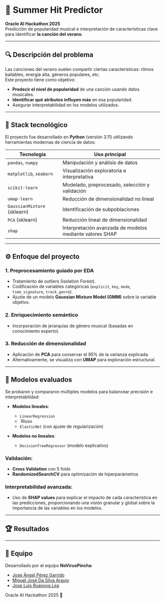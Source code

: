 # 🎵 Summer Hit Predictor

**Oracle AI Hackathon 2025**  
Predicción de popularidad musical e interpretación de características clave para identificar **la canción del verano**.

---

## 🔍 Descripción del problema

Las canciones del verano suelen compartir ciertas características: ritmos bailables, energía alta, géneros populares, etc.  
Este proyecto tiene como objetivo:

- **Predecir el nivel de popularidad** de una canción usando datos musicales.
- **Identificar qué atributos influyen más** en esa popularidad.
- Asegurar interpretabilidad en los modelos utilizados.

---

## 🧠 Stack tecnológico

El proyecto fue desarrollado en **Python** (versión 3.11) utilizando herramientas modernas de ciencia de datos:

| Tecnología           | Uso principal                                      |
|----------------------|----------------------------------------------------|
| `pandas`, `numpy`    | Manipulación y análisis de datos                   |
| `matplotlib`, `seaborn` | Visualización exploratoria e interpretativa       |
| `scikit-learn`       | Modelado, preprocesado, selección y validación     |
| `umap-learn`         | Reducción de dimensionalidad no lineal             |
| `GaussianMixture` (sklearn) | Identificación de subpoblaciones             |
| `PCA` (sklearn)      | Reducción lineal de dimensionalidad                |
| `shap`               | Interpretación avanzada de modelos mediante valores SHAP |

---

## ⚙️ Enfoque del proyecto

### 1. Preprocesamiento guiado por EDA
- Tratamiento de outliers (Isolation Forest).
- Codificación de variables categóricas (`explicit`, `key`, `mode`, `time_signature`, `track_genre`).
- Ajuste de un modelo **Gaussian Mixture Model (GMM)** sobre la variable objetivo.

### 2. Enriquecimiento semántico
- Incorporación de jerarquías de género musical (basadas en conocimiento experto).

### 3. Reducción de dimensionalidad
- Aplicación de **PCA** para conservar el 95% de la varianza explicada.
- Alternativamente, se visualiza con **UMAP** para exploración estructural.

---

## 🧪 Modelos evaluados

Se probaron y compararon múltiples modelos para balancear precisión e interpretabilidad:

- **Modelos lineales**:
  - `LinearRegression`
  - `Risso
  - `ElasticNet` (con ajuste de regularización)

- **Modelos no lineales**:
  - `DecisionTreeRegressor` (modelo explicativo)

### Validación:
- **Cross Validation** con 5 folds
- **RandomizedSearchCV** para optimización de hiperparámetros

### Interpretabilidad avanzada:
- Uso de **SHAP values** para explicar el impacto de cada característica en las predicciones, proporcionando una visión granular y global sobre la importancia de las variables en los modelos.

---

## 🏆 Resultados



---

## 👥 Equipo

Desarrollado por el equipo **NoVirusPincha**:
- [Jose Ángel Pérez Garrido](https://github.com/japgarrido)
- [Miguel José Da Silva Araujo](https://github.com/Enmiguelado)
- [Jose Luis Ruanova Lea](https://github.com/lruanova)

Oracle AI Hackathon 2025 🚀